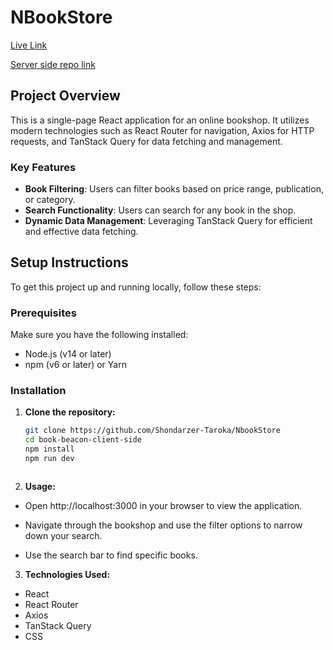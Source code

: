 # NBookStore

[Live Link](https://nbookstore-889b8.web.app)

[Server side repo link](https://github.com/Shondarzer-Taroka/NBookStoreServer)



## Project Overview

This is a single-page React application for an online bookshop. It utilizes modern technologies such as React Router for navigation, Axios for HTTP requests, and TanStack Query for data fetching and management.

### Key Features

- **Book Filtering**: Users can filter books based on price range, publication, or category.
- **Search Functionality**: Users can search for any book in the shop.
- **Dynamic Data Management**: Leveraging TanStack Query for efficient and effective data fetching.

## Setup Instructions

To get this project up and running locally, follow these steps:

### Prerequisites

Make sure you have the following installed:
- Node.js (v14 or later)
- npm (v6 or later) or Yarn

### Installation

1. **Clone the repository:**

   ```bash
   git clone https://github.com/Shondarzer-Taroka/NbookStore
   cd book-beacon-client-side
   npm install
   npm run dev


   
2. **Usage:**

- Open http://localhost:3000 in your browser to view the application.

- Navigate through the bookshop and use the filter options to narrow down your search.

- Use the search bar to find specific books.

3. **Technologies Used:**

- React
- React Router
- Axios
- TanStack Query
- CSS



